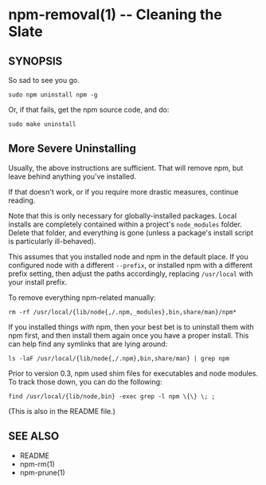 npm-removal(1) -- Cleaning the Slate
====================================


































































<extoc></extoc>

## SYNOPSIS

So sad to see you go.

    sudo npm uninstall npm -g

Or, if that fails, get the npm source code, and do:

    sudo make uninstall

## More Severe Uninstalling

Usually, the above instructions are sufficient.  That will remove
npm, but leave behind anything you've installed.

If that doesn't work, or if you require more drastic measures,
continue reading.

Note that this is only necessary for globally-installed packages.  Local
installs are completely contained within a project's `node_modules`
folder.  Delete that folder, and everything is gone (unless a package's
install script is particularly ill-behaved).

This assumes that you installed node and npm in the default place.  If
you configured node with a different `--prefix`, or installed npm with a
different prefix setting, then adjust the paths accordingly, replacing
`/usr/local` with your install prefix.

To remove everything npm-related manually:

    rm -rf /usr/local/{lib/node{,/.npm,_modules},bin,share/man}/npm*

If you installed things *with* npm, then your best bet is to uninstall
them with npm first, and then install them again once you have a
proper install.  This can help find any symlinks that are lying
around:

    ls -laF /usr/local/{lib/node{,/.npm},bin,share/man} | grep npm

Prior to version 0.3, npm used shim files for executables and node
modules.  To track those down, you can do the following:

    find /usr/local/{lib/node,bin} -exec grep -l npm \{\} \; ;

(This is also in the README file.)

## SEE ALSO

* README
* npm-rm(1)
* npm-prune(1)
